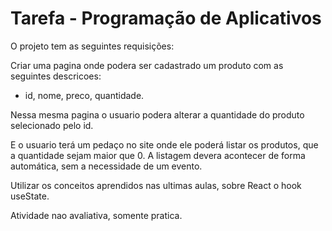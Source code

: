 # Tarefa - Programação de Aplicativos

O projeto tem as seguintes requisições:

Criar uma pagina onde podera ser cadastrado um produto com as seguintes descricoes:
- id, nome, preco, quantidade.

Nessa mesma pagina o usuario podera alterar a quantidade do produto selecionado pelo id.

E o usuario terá um pedaço no site onde ele poderá listar os produtos, que a quantidade sejam maior que 0. A listagem devera acontecer de forma automática, sem a necessidade de um evento.

Utilizar os conceitos aprendidos nas ultimas aulas, sobre React o hook useState.

Atividade nao avaliativa, somente pratica.
